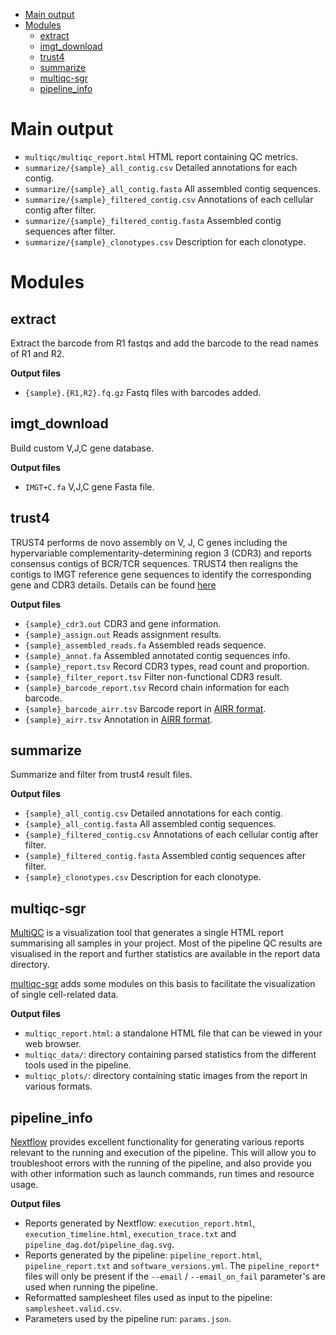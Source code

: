 - [Main output](#main-output)
- [Modules](#modules)
  - [extract](#extract)
  - [imgt_download](#imgt_download)
  - [trust4](#trust4)
  - [summarize](#summarize)
  - [multiqc-sgr](#multiqc-sgr)
  - [pipeline\_info](#pipeline_info)

# Main output

- `multiqc/multiqc_report.html` HTML report containing QC metrics.
- `summarize/{sample}_all_contig.csv` Detailed annotations for each contig.
- `summarize/{sample}_all_contig.fasta` All assembled contig sequences.
- `summarize/{sample}_filtered_contig.csv` Annotations of each cellular contig after filter.
- `summarize/{sample}_filtered_contig.fasta` Assembled contig sequences after filter.
- `summarize/{sample}_clonotypes.csv` Description for each clonotype.

# Modules

## extract

Extract the barcode from R1 fastqs and add the barcode to the read names of R1 and R2.

**Output files** 
- `{sample}.{R1,R2}.fq.gz` Fastq files with barcodes added.

## imgt_download

Build custom V,J,C gene database.

**Output files** 
- `IMGT+C.fa` V,J,C gene Fasta file.

## trust4

TRUST4 performs de novo assembly on V, J, C genes including the hypervariable complementarity-determining region 3 (CDR3) and reports consensus contigs of BCR/TCR sequences. TRUST4 then realigns the contigs to IMGT reference gene sequences to identify the corresponding gene and CDR3 details. Details can be found [here](https://github.com/liulab-dfci/TRUST4)

**Output files** 
- `{sample}_cdr3.out` CDR3 and gene information.
- `{sample}_assign.out` Reads assignment results.
- `{sample}_assembled_reads.fa` Assembled reads sequence.
- `{sample}_annot.fa` Assembled annotated contig sequences info.
- `{sample}_report.tsv` Record CDR3 types, read count and proportion.
- `{sample}_filter_report.tsv` Filter non-functional CDR3 result.
- `{sample}_barcode_report.tsv` Record chain information for each barcode.
- `{sample}_barcode_airr.tsv` Barcode report in [AIRR format](https://docs.airr-community.org/en/latest/datarep/rearrangements.html).
- `{sample}_airr.tsv` Annotation in [AIRR format](https://docs.airr-community.org/en/latest/datarep/rearrangements.html).

## summarize

Summarize and filter from trust4 result files.

**Output files** 
- `{sample}_all_contig.csv` Detailed annotations for each contig.
- `{sample}_all_contig.fasta` All assembled contig sequences.
- `{sample}_filtered_contig.csv` Annotations of each cellular contig after filter.
- `{sample}_filtered_contig.fasta` Assembled contig sequences after filter.
- `{sample}_clonotypes.csv` Description for each clonotype.

## multiqc-sgr

[MultiQC](http://multiqc.info) is a visualization tool that generates a single HTML report summarising all samples in your project. Most of the pipeline QC results are visualised in the report and further statistics are available in the report data directory.

[multiqc-sgr](https://pypi.org/project/multiqc-sgr/) adds some modules on this basis to facilitate the visualization of single cell-related data.

**Output files**

- `multiqc_report.html`: a standalone HTML file that can be viewed in your web browser.
- `multiqc_data/`: directory containing parsed statistics from the different tools used in the pipeline.
- `multiqc_plots/`: directory containing static images from the report in various formats.

## pipeline_info

[Nextflow](https://www.nextflow.io/docs/latest/tracing.html) provides excellent functionality for generating various reports relevant to the running and execution of the pipeline. This will allow you to troubleshoot errors with the running of the pipeline, and also provide you with other information such as launch commands, run times and resource usage.

**Output files**

- Reports generated by Nextflow: `execution_report.html`, `execution_timeline.html`, `execution_trace.txt` and `pipeline_dag.dot`/`pipeline_dag.svg`.
- Reports generated by the pipeline: `pipeline_report.html`, `pipeline_report.txt` and `software_versions.yml`. The `pipeline_report*` files will only be present if the `--email` / `--email_on_fail` parameter's are used when running the pipeline.
- Reformatted samplesheet files used as input to the pipeline: `samplesheet.valid.csv`.
- Parameters used by the pipeline run: `params.json`.
